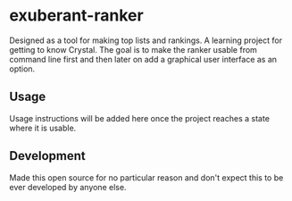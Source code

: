 # exuberant-ranker

Designed as a tool for making top lists and rankings. A learning project for getting to know Crystal. The goal is to make the ranker usable from command line first and then later on add a graphical user interface as an option.

## Usage

Usage instructions will be added here once the project reaches a state where it is usable.

## Development

Made this open source for no particular reason and don't expect this to be ever developed by anyone else.